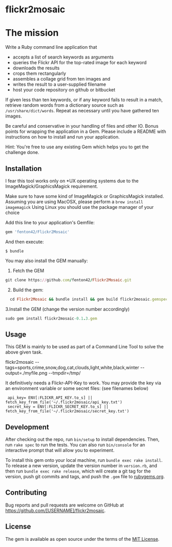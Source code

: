 # flickr2mosaic

The mission
============================================

Write a Ruby command line application that

* accepts a list of search keywords as arguments
* queries the Flickr API for the top-rated image for each keyword
* downloads the results
* crops them rectangularly
* assembles a collage grid from ten images and
* writes the result to a user-supplied filename
* host your code repository on github or bitbucket

If given less than ten keywords, or if any keyword fails to
result in a match, retrieve random words from a dictionary
source such as `/usr/share/dict/words`. Repeat as necessary
until you have gathered ten images.

Be careful and conservative in your handling of files and
other IO. Bonus points for wrapping the application in a
Gem. Please include a README with instructions on how to
install and run your application.

Hint: You're free to use any existing Gem which helps you to
get the challenge done.


## Installation

  I fear this tool works only on *UX operating systems due to the ImageMagick/GraphicsMagick requirement.
  
Make sure to have some kind of ImageMagick or GraphicsMagick installed.
Assuming you are using MacOSX, please perform a
``` brew install imagemagick ```
Using Linux you should use the package manager of your choice

Add this line to your application's Gemfile:

```ruby
gem 'fenton42/Flickr2Mosaic'
```

And then execute:

    $ bundle

You may also install the GEM manually:

  1. Fetch the GEM
```ruby
git clone https://github.com/fenton42/Flickr2Mosaic.git
```
  2. Build the gem:
```ruby
  cd Flickr2Mosaic && bundle install && gem build flickr2mosaic.gemspec
```
  3.Install the GEM (change the version number accordingly)
```ruby
sudo gem install flickr2mosaic-0.1.3.gem
```
## Usage

This GEM is mainly to be used as part of a Command Line Tool to solve the above given task.

  flickr2mosaic --tags=sports,crime,snow,dog,cat,clouds,light,white,black,winter --output=./myfile.png --tmpdir=/tmp/

It definitively needs a Flickr-API-Key to work.
You may provide the key via an environment variable or some secret files: (see filenames below)

     api_key= ENV[:FLICKR_API_KEY.to_s] || fetch_key_from_file('~/.flickr2mosaic/api_key.txt') 
     secret_key = ENV[:FLICKR_SECRET_KEY.to_s] || fetch_key_from_file('~/.flickr2mosaic/secret_key.txt')
     

## Development

After checking out the repo, run `bin/setup` to install dependencies. Then, run `rake spec` to run the tests. You can also run `bin/console` for an interactive prompt that will allow you to experiment.

To install this gem onto your local machine, run `bundle exec rake install`. To release a new version, update the version number in `version.rb`, and then run `bundle exec rake release`, which will create a git tag for the version, push git commits and tags, and push the `.gem` file to [rubygems.org](https://rubygems.org).

## Contributing

Bug reports and pull requests are welcome on GitHub at https://github.com/[USERNAME]/flickr2mosaic.


## License

The gem is available as open source under the terms of the [MIT License](http://opensource.org/licenses/MIT).

